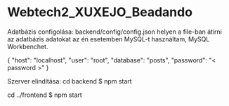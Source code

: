 # Webtech2_XUXEJO_Beadando

Adatbázis configolása:
backend/config/config.json helyen a file-ban átírni az adatbázis adatokat
az én esetemben MySQL-t használtam, MySQL Workbenchet.

{
  "host": "localhost",
  "user": "root",
  "database": "posts",
  "password": "< password >"
}

Szerver elindítása:
cd backend
$ npm start

cd ../frontend
$ npm start
